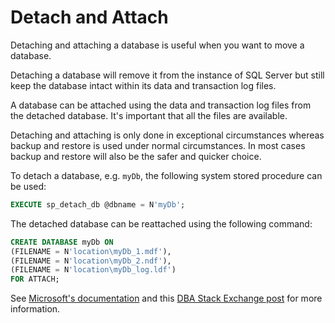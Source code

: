 # Detach and Attach

Detaching and attaching a database is useful when you want to move a database.

Detaching a database will remove it from the instance of SQL Server but still keep the database intact within its data and transaction log files.

A database can be attached using the data and transaction log files from the detached database. It's important that all the files are available.

Detaching and attaching is only done in exceptional circumstances whereas backup and restore is used under normal circumstances. In most cases backup and restore will also be the safer and quicker choice.

To detach a database, e.g. `myDb`, the following system stored procedure can be used:

```sql
EXECUTE sp_detach_db @dbname = N'myDb';
```

The detached database can be reattached using the following command:

```sql
CREATE DATABASE myDb ON
(FILENAME = N'location\myDb_1.mdf'),
(FILENAME = N'location\myDb_2.ndf'),
(FILENAME = N'location\myDb_log.ldf')
FOR ATTACH;
```

See [Microsoft's documentation](https://docs.microsoft.com/en-us/sql/relational-databases/databases/database-detach-and-attach-sql-server?view=sql-server-ver16) and this [DBA Stack Exchange post](https://dba.stackexchange.com/questions/11177/attach-detach-vs-backup-restore) for more information.
